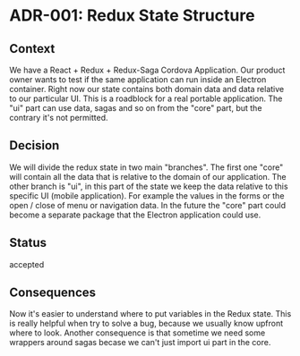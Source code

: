 # ADR-001: Redux State Structure

## Context
We have a React + Redux + Redux-Saga Cordova Application. Our product owner wants to test if the same application can run inside an Electron container. Right now our state contains both domain data and data relative to our particular UI. This is a roadblock for a real portable application. The "ui" part can use data, sagas and so on from the "core" part, but the contrary it's not permitted.

## Decision
We will divide the redux state in two main "branches". The first one "core" will contain all the data that is relative to the domain of our application. The other branch is "ui", in this part of the state we keep the data relative to this specific UI (mobile application). For example the values in the forms or the open / close of menu or navigation data. In the future the "core" part could become a separate package that the Electron application could use.

## Status 
accepted

## Consequences
Now it's easier to understand where to put variables in the Redux state. This is really helpful when try to solve a bug, because we usually know upfront where to look. Another consequence is that sometime we need some wrappers around sagas becase we can't just import ui part in the core.

